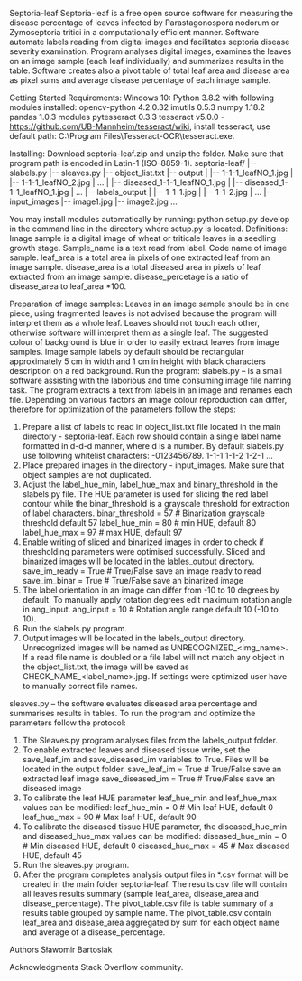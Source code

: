 Septoria-leaf 
Septoria-leaf is a free open source software for measuring the disease percentage of leaves infected by Parastagonospora nodorum or Zymoseptoria tritici in a computationally efficient manner. Software automate labels reading from digital images and facilitates septoria disease severity examination. Program analyses digital images, examines the leaves on an image sample (each leaf individually) and summarizes results in the table. Software creates also a pivot table of total leaf area and disease area as pixel sums and average disease percentage of each image sample.   

Getting Started
Requirements:
Windows 10: 
Python 3.8.2 with following modules installed:
opencv-python 4.2.0.32
imutils 0.5.3
numpy 1.18.2
pandas 1.0.3 modules
pytesseract 0.3.3
tesseract v5.0.0 - https://github.com/UB-Mannheim/tesseract/wiki, install tesseract, use default path: C:\Program Files\Tesseract-OCR\tesseract.exe. 

Installing:
Download septoria-leaf.zip and unzip the folder. Make sure that program path is encoded in Latin-1 (ISO-8859-1). 
septoria-leaf/
|-- slabels.py
|-- sleaves.py
|-- object_list.txt
|-- output
|   |-- 1-1-1_leafNO_1.jpg
|   |-- 1-1-1_leafNO_2.jpg
|   …
|   |-- diseased_1-1-1_leafNO_1.jpg
|   |-- diseased_1-1-1_leafNO_1.jpg
|   …
|-- labels_output
|   |-- 1-1-1.jpg
|   |-- 1-1-2.jpg
|   …
|-- input_images
    |-- image1.jpg
    |-- image2.jpg
    …

You may install modules automatically by running:
python setup.py develop
in the command line in the directory where setup.py is located.
Definitions:
Image sample is a digital image of wheat or triticale leaves in a seedling growth stage.
Sample_name is a text read from label. Code name of image sample.
leaf_area is a total area in pixels of one extracted leaf from an image sample.
disease_area is a total diseased area in pixels of leaf extracted from an image sample.
disease_percetage is a ratio of disease_area to leaf_area *100.

Preparation of image samples:
Leaves in an image sample should be in one piece, using fragmented leaves is not advised because the program will interpret them as a whole leaf. Leaves should not touch each other, otherwise software will interpret them as a single leaf. The suggested colour of background is blue in order to easily extract leaves from image samples. Image sample labels by default should be rectangular approximately 5 cm in width and 1 cm in height with black characters description on a red background.
Run the program:
slabels.py – is a small software assisting with the laborious and time consuming image file naming task. The program extracts a text from labels in an image and renames each file. Depending on various factors an image colour reproduction can differ, therefore for optimization of the parameters follow the steps: 
1.	Prepare a list of labels to read in object_list.txt file located in the main directory - septoria-leaf. Each row should contain a single label name formatted in d-d-d manner, where d is a number. By default slabels.py use following whitelist characters: -0123456789.
1-1-1
1-1-2
1-2-1
…
2.	Place prepared images in the directory - input_images. Make sure that object samples are not duplicated. 
3.	Adjust the label_hue_min, label_hue_max and binary_threshold in the slabels.py file. The HUE parameter is used for slicing the red label contour while the binar_threshold is a grayscale threshold for extraction of label characters.
binar_threshold = 57  # Binarization grayscale threshold default 57
label_hue_min = 80  # min HUE, default 80
label_hue_max = 97  # max HUE, default 97
4.	Enable writing of sliced and binarized images in order to check if thresholding parameters were optimised successfully. Sliced and binarized images will be located in the lables_output directory.
save_im_ready = True  # True/False save an image ready to read
save_im_binar = True  # True/False save an binarized image
5.	The label orientation in an image can differ from -10 to 10 degrees by default. To manually apply rotation degrees edit maximum rotation angle in ang_input. 
ang_input = 10  # Rotation angle range default 10 (-10 to 10).
6.	Run the slabels.py program.
7.	Output images will be located in the labels_output directory. Unrecognized images will be named as UNRECOGNIZED_<img_name>. If a read file name is doubled or a file label will not match any object in the object_list.txt, the image will be saved as CHECK_NAME_<label_name>.jpg. If settings were optimized user have to manually correct file names. 

sleaves.py – the software evaluates diseased area percentage and summarises results in tables. To run the program and optimize the parameters follow the protocol: 
1.	The Sleaves.py program analyses files from the labels_output folder.
2.	To enable extracted leaves and diseased tissue write, set the save_leaf_im and save_diseased_im variables to True. Files will be located in the output folder.
save_leaf_im = True  # True/False save an extracted leaf image
save_diseased_im = True  # True/False save an diseased image
3.	To calibrate the leaf HUE parameter leaf_hue_min and leaf_hue_max values can be modified:
leaf_hue_min = 0  # Min leaf HUE, default 0
leaf_hue_max = 90  # Max leaf HUE, default 90
4.	To calibrate the diseased tissue HUE parameter, the diseased_hue_min and diseased_hue_max values can be modified:
diseased_hue_min = 0  # Min diseased HUE, default 0
diseased_hue_max = 45  # Max diseased HUE, default 45
5.	Run the sleaves.py program.
6.	After the program completes analysis output files in *.csv format will be created in the main folder septoria-leaf. The results.csv file will contain all leaves results summary (sample leaf_area, disease_area and disease_percentage). The pivot_table.csv file is table summary of a results table grouped by sample name. The pivot_table.csv contain leaf_area and disease_area aggregated by sum for each object name and average of a disease_percentage.

Authors
Sławomir Bartosiak

Acknowledgments
Stack Overflow community.
  
